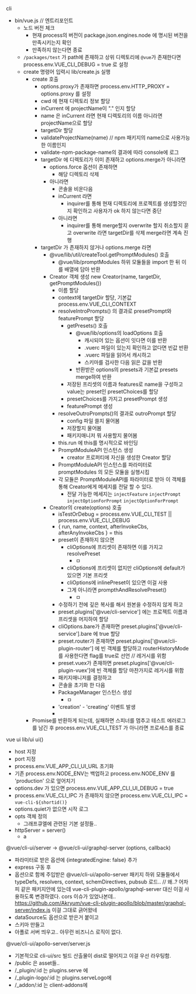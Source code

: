 cli
- bin/vue.js // 엔트리포인트 
  - 노드 버전 체크
    - 현재 process의 버전이 package.json.engines.node 에 명시된 버전을 만족시키는지 확인
    - 만족하지 않는다면 종료
  - `/packages/test` 가 path에 존재하고 상위 디렉토리에 `@vue`가 존재한다면 process.env.VUE_CLI_DEBUG = true 로 설정
  - create 명령어 입력시 lib/create.js 실행
    - create 호출
      - options.proxy가 존재하면 process.env.HTTP_PROXY = options.proxy 를 설정
      - cwd 에 현재 디렉토리 정보 할당
      - inCurrent 에 projectName이 "." 인지 할당
      - name 은 inCurrent 라면 현재 디렉토리의 이름 아니라면 projectName으로 할당
      - targetDir 할당
      - validateProjectName(name) // npm 패키지의 name으로 사용가능한 이름인지
      - validate-npm-package-name의 결과에 따라 console에 로그
      - targetDir 에 디렉토리가 이미 존재하고 options.merge가 아니라면
        - options.force 옵션이 존재하면
          - 해당 디렉토리 삭제 
        - 아니라면
          - 콘솔을 비운다음
          - inCurrent 라면
            - inquirer를 통해 현재 디렉토리에 프로젝트를 생성할것인지 확인하고 사용자가 ok 하지 않는다면 중단
          - 아니라면
            - inquirer를 통해 merge할지 overwrite 할지 취소할지 묻고 overwrite 라면 targetDir를 삭제 merge라면 계속 진행
      - targetDir 가 존재하지 않거나 options.merge 라면
        - @vue/lib/util/createTool.getPromptModules() 호출
          -  @vue/lib/promptModules 하위 모듈들을 import 한 뒤 이를 배열에 담아 반환
        - Creator 객체 생성 new Creator(name, targetDir, getPromptModules()) 
          - 이름 할당
          - context에 targetDir 할당, 기본값 process.env.VUE_CLI_CONTEXT
          - resolveIntroPrompts() 의 결과로 presetPrompt와 featurePrompt 할당
            - getPresets() 호출
              - @vue/lib/options의 loadOptions 호출
                - 캐시되어 있는 옵션이 잇다면 이를 반환
                - .vuerc 파일이 있는지 확인하고 없다면 빈값 반환
                - .vuerc 파일을 읽어서 캐시하고
                - 스키마를 검사한 다음 읽은 값을 반환
              - 반환받은 options의 presets과 기본값 presets merge하여 반환 
            - 저장된 프리셋의 이름과 features로 name을 구성하고 value는 preset인 presetChoices를 할당
            - presetChoices를 가지고 presetPrompt 생성
            - featurePrompt 생성
          - resolveOutroPrompts()의 결과로 outroPrompt 할당
            - config 파일 쓸지 물어봄
            - 저장할지 물어봄
            - 패키지매니저 뭐 사용할지 물어봄
          - this.run 에 this를 명시적으로 바인딩
          - PromptModuleAPI 인스턴스 생성
            - creator 프로퍼티에 자신을 생성한 Creator 할당
          - PromptModuleAPI 인스턴스를 파라미터로 promptModules 의 모든 모듈을 실행시킴
          - 각 모듈은 PromptModuleAPI를 파라미터로 받아 이 객체를 통해 Creator에게 메세지를 전달 할 수 있다.
            - 전달 가능한 메세지는 `injectFeature` `injectPrompt` `injectOptionForPrompt` `injectOptionForPrompt` 
        - Creator의 create(options) 호출
          - isTestOrDebug = process.env.VUE_CLI_TEST || process.env.VUE_CLI_DEBUG  
          - { run, name, context, afterInvokeCbs, afterAnyInvokeCbs } = this
          - preset이 존재하지 않으면
            - cliOptions에 프리셋이 존재하면 이를 가지고 resolvePreset
              - ㅁ
            - cliOptions에 프리셋이 없지만 cliOptions에 default가 있으면 기본 프리셋
            - cliOptions에 inlinePreset이 있으면 이걸 사용
            - 그게 아니라면 prompthAndResolvePreset()
              - ㅁ
          - 수정하기 전에 깊은 복사를 해서 원본을 수정하지 않게 하고
          - preset.plugins['@vue/cli-service'] 에는 프로젝트 이름과 프리셋을 머지하여 할당
          - cliOptions.bare가 존재하면 preset.plugins['@vue/cli-service'].bare 에 true 할당
          - preset.router가 존재하면 preset.plugins['@vue/cli-plugin-router'] 에 빈 객체를 할당하고 routerHistoryMode를 사용한다면 flag를 true로 선언 // 레거시를 위함
          - preset.vuex가 존재하면 preset.plugins['@vue/cli-plugin-vuex']에 빈 객체를 할당 마찬가지로 레거시를 위함
          - 패키지매니저를 결정하고
          - 콘솔을 초기화 한 다음
          - PackageManager 인스턴스 생성
            - ㅁ
          - 'creation' - 'creating' 이벤트 발생
          -  
    - Promise를 반환하게 되는데, 실패하면 스피너를 멈추고 테스트 에러로그를 남긴 후 process.env.VUE_CLI_TEST 가 아니라면 프로세스를 종료


vue ui
lib/ui ui()
- host 지정
- port 지정
- process.env.VUE_APP_CLI_UI_URL 초기화
- 기존 process.env.NODE_ENV는 백업하고 process.env.NODE_ENV 를 'production' 으로 엎어치기
- options.dev 가 있으면 process.env.VUE_APP_CLI_UI_DEBUG = true
- process.env.VUE_CLI_IPC 가 존재하지 않으면 process.env.VUE_CLI_IPC = `vue-cli-${shortid()}`
- options.quiet가 없으면 시작 로그
- opts 객체 정의
  - 그래프큐엘에 관련된 기본 설정들..
- httpServer = server()
  - a


@vue/cli-ui/server -> @vue/cli-ui/graphql-server
(options, callback)
- 파라미터로 받은 옵션에 {integratedEngine: false} 추가
- express 구동 후
- 옵션으로 함께 주입받은 @vue/cli-ui/apollo-server 패키지 하위 모듈들에서 typeDefs, resolvers, context, schemDirectives, pubsub 로드.. // 왜..? 어차피 같은 패키지안에 있는데 vue-cli-plugin-apollo/graphql-server 대신 이걸 사용하도록 변경하였다. cors 이슈가 있었나본데.. https://github.com/Akryum/vue-cli-plugin-apollo/blob/master/graphql-server/index.js 이걸 그대로 긁어왔네
- dataSource도 옵션으로 받은거 붙이고
- 스키마 만들고
- 아폴로 서버 띄우고.. 아무런 비즈니스 로직이 없다.

@vue/cli-ui/apollo-server/server.js
- 기본적으로 cli-ui/src 빌드 산출물이 dist로 떨어지고 이걸 우선 라우팅함.
- /public 은 asset들..
- /_plugin/:id 는 plugins.serve 에
- /_plugin-logo/:id 는 plugins.serveLogo에
- /_addon/:id 는 client-addons에
